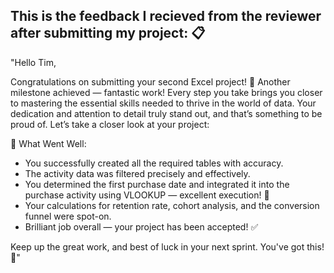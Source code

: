 ## This is the feedback I recieved from the reviewer after submitting my project: :clipboard:

"Hello Tim,

Congratulations on submitting your second Excel project! 🎉 Another milestone achieved — fantastic work! Every step you take brings you closer to mastering the essential skills needed to thrive in the world of data. Your dedication and attention to detail truly stand out, and that’s something to be proud of. Let’s take a closer look at your project:

🌟 What Went Well:

- You successfully created all the required tables with accuracy.
- The activity data was filtered precisely and effectively.
- You determined the first purchase date and integrated it into the purchase activity using VLOOKUP — excellent execution! :date:
- Your calculations for retention rate, cohort analysis, and the conversion funnel were spot-on.
- Brilliant job overall — your project has been accepted! ✅

Keep up the great work, and best of luck in your next sprint. You've got this! 🚀"
